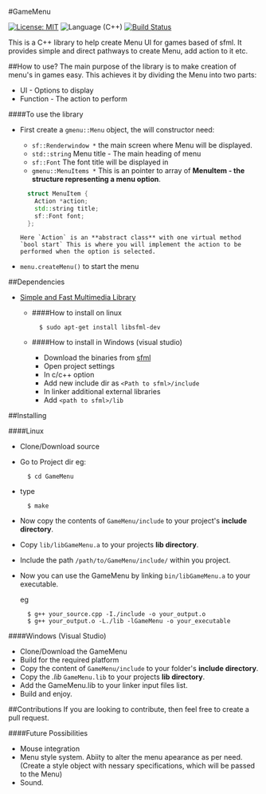 #GameMenu 

[![License: MIT](https://img.shields.io/badge/License-MIT-yellow.svg)](https://opensource.org/licenses/MIT)   ![Language (C++)](https://img.shields.io/badge/powered_by-C++-brightgreen.svg?style=flat-square)   [![Build Status](https://travis-ci.org/ParadoxZero/GameMenu-cpp.svg?branch=master)](https://travis-ci.org/ParadoxZero/GameMenu-cpp)  

 
This is a C++ library to help create Menu UI for games based of sfml. It provides simple and direct pathways to create Menu, add action to it etc.

##How to use?
The main purpose of the library is to make creation of menu's in games easy. This achieves it by dividing the Menu into two parts:
  * UI - Options to display
  * Function - The action to perform
 
####To use the library
  
  * First create a `gmenu::Menu` object, the will constructor need:
  
    * `sf::Renderwindow *` the main screen where Menu will be displayed.
    *  `std::string` Menu title - The main heading of menu
    *  `sf::Font` The font title will be displayed in
    *  `gmenu::MenuItems *` This is an pointer to array of **MenuItem - the structure representing a menu option**.
      
      ```cpp
        struct MenuItem {
          Action *action;
          std::string title;
          sf::Font font;
        };
      ```
        Here `Action` is an **abstract class** with one virtual method `bool start` This is where you will implement the action to be performed when the option is selected.
        
*  `menu.createMenu()` to start the menu
     

##Dependencies
  * [Simple and Fast Multimedia Library](http://www.sfml-dev.org/index.php)
  
    * ####How to install on linux
      
      ```
        $ sudo apt-get install libsfml-dev
      ```
      
    * ####How to install in Windows (visual studio)
    
      * Download the binaries from [sfml](http://www.sfml-dev.org/download.php)
      * Open project settings
      * In c/c++ option
      * Add new include dir as `<Path to sfml>/include`
      * In linker additional external libraries
      * Add `<path to sfml>/lib`
      
##Installing

####Linux
  
* Clone/Download source
* Go to Project dir
  eg:

  ```
    $ cd GameMenu
  ```

* type

  ```
    $ make
  ```

* Now copy the contents of `GameMenu/include` to your project's **include directory**.
* Copy `lib/libGameMenu.a` to your projects **lib directory**.
* Include the path `/path/to/GameMenu/include/` within you project.
* Now you can use the GameMenu by linking `bin/libGameMenu.a` to your executable.

  eg
    ```
      $ g++ your_source.cpp -I./include -o your_output.o
      $ g++ your_output.o -L./lib -lGameMenu -o your_executable
    ```
 
####Windows (Visual Studio)
 
 * Clone/Download the GameMenu
 * Build for the required platform
 * Copy the content of `GameMenu/include` to your folder's **include directory**.
 * Copy the *.lib* `GameMenu.lib` to your projects **lib directory**.
 * Add the GameMenu.lib to your linker input files list.
 * Build and enjoy.
 
 
 ##Contributions
 If you are looking to contribute, then feel free to create a pull request.
 
 ####Future Possibilities
  * Mouse integration
  * Menu style system. Abiity to alter the menu apearance as per need.
    (Create a style object with nessary specifications, which will be passed to the Menu)
  * Sound. 
